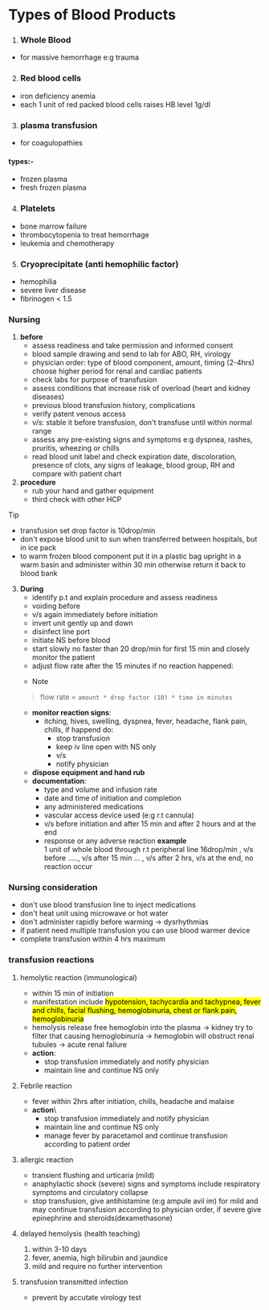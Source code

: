 # Types of Blood Products

1. ### Whole Blood
- for massive hemorrhage e:g trauma
2. ### Red blood cells
- iron deficiency anemia
- each 1 unit of red packed blood cells raises HB level 1g/dl
3. ### plasma transfusion
- for coagulopathies
#### types:-
- frozen plasma
- fresh frozen plasma
4. ### Platelets
- bone marrow failure
- thrombocytopenia to treat hemorrhage
- leukemia and chemotherapy
5. ### Cryoprecipitate (anti hemophilic factor)
- hemophilia
- severe liver disease
- fibrinogen < 1.5

### Nursing

1. **before** 
	- assess readiness and take permission and informed consent
	- blood sample drawing and send to lab for ABO, RH, virology
	- physician order: type of blood component, amount, timing (2-4hrs) choose higher period for renal and cardiac patients
	- check labs for purpose of transfusion
	- assess conditions that increase risk of overload (heart and kidney diseases)
	- previous blood transfusion history, complications
	- verify patent venous access
	- v/s: stable it before transfusion, don't transfuse until within normal range
	- assess any pre-existing signs and symptoms e:g dyspnea, rashes, pruritis, wheezing or chills	
	- read blood unit label and check expiration date, discoloration, presence of clots, any signs of leakage, blood group, RH and compare with patient chart
2. **procedure**
	- rub your hand and gather equipment
	- third check with other HCP
> [!TIP]
> - transfusion set drop factor is 10drop/min
> - don't expose blood unit to sun when transferred between hospitals, but in ice pack
> - to warm frozen blood component put it in a plastic bag upright in a warm basin and administer within 30 min otherwise return it back to blood bank 
3. **During**
	- identify p.t and explain procedure and assess readiness
	- voiding before
	- v/s again immediately before initiation
	- invert unit gently up and down
	- disinfect line port
	- initiate NS before blood
	- start slowly no faster than 20 drop/min for first 15 min and closely monitor the patient
	- adjust flow rate after the 15 minutes if no reaction happened:
	- >[!NOTE]
	> flow rate = `amount * drop factor (10) * time in minutes`
	- **monitor reaction signs**:
		- itching, hives, swelling, dyspnea, fever, headache, flank pain, chills, if happend do:
			- stop transfusion
			- keep iv line open with NS only
			- v/s
			- notify physician
	- **dispose equipment and hand rub**
	- **documentation**:
		 - type and volume and infusion rate
		 - date and time of initiation and completion
		 - any administered medications
		 - vascular access device used (e:g r.t cannula)
		 - v/s before initiation and after 15 min and after 2 hours and at the end
		 - response or any adverse reaction
		 **example**\
		 1 unit of whole blood through r.t peripheral line 16drop/min , v/s before ....., v/s after 15 min ... , v/s after 2 hrs, v/s at the end, no reaction occur

### Nursing consideration
- don't use blood transfusion line to inject medications
- don't heat unit using microwave or hot water
- don't administer rapidly before warming -> dysrhythmias
- if patient need multiple transfusion you can use blood warmer device
- complete transfusion within 4 hrs maximum

###  transfusion reactions
1. hemolytic reaction (immunological)
	- within 15 min of initiation
	- manifestation include <mark>hypotension, tachycardia and tachypnea, fever and chills, facial flushing, hemoglobinuria, chest or flank pain, hemoglobinuria</mark>
	- hemolysis release free hemoglobin into the plasma -> kidney try to filter that causing hemoglobinuria -> hemoglobin will obstruct renal tubules -> acute renal failure
	- **action**:
		- stop transfusion immediately and notify physician
		- maintain line and continue NS only
2. Febrile reaction
	- fever within 2hrs after initiation, chills, headache and malaise
	- **action**\
		- stop transfusion immediately and notify physician
		- maintain line and continue NS only
		- manage fever by paracetamol and continue transfusion according to patient order
3. allergic reaction
	- transient flushing and urticaria (mild)
	- anaphylactic shock (severe) signs and symptoms include respiratory symptoms and circulatory collapse
	- stop transfusion, give antihistamine (e:g ampule avil im) for mild and may continue transfusion according to physician order, if severe give epinephrine and steroids(dexamethasone)

4. delayed hemolysis (health teaching)
	1. within 3-10 days
	2. fever, anemia, high bilirubin and jaundice
	3. mild and require no further intervention
	
5. transfusion transmitted infection
	- prevent by accutate virology test	